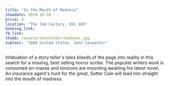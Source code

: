 ```yaml
---
title: "In the Mouth of Madness"
showdate: 2019-10-28
price: 4
location: "The Jam Factory, OX1 1HU"
booking_link: 
fb_link: 
thumb: /assets/shocktober/madness.jpg
subtext: "1994 United States. John Carpenter"
---
```

Infatuation of a story teller's tales bleeds of the page into reality in this search for a missing, best selling horror scribe. The populist writers work is consumed en-masse and tensions are mounting awaiting his latest novel. An insurance agent's hunt for the great, Sutter Cain will lead him straight into the mouth of madness.